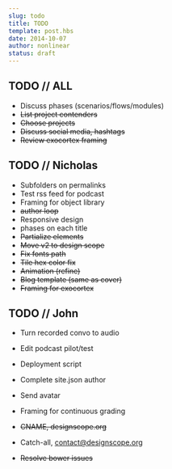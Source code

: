```yaml
---
slug: todo
title: TODO
template: post.hbs
date: 2014-10-07
author: nonlinear
status: draft
---
```

## TODO // ALL


- Discuss phases (scenarios/flows/modules)
- ~~List project contenders~~
- ~~Choose projects~~
- ~~Discuss social media, hashtags~~
- ~~Review exocortex framing~~

## TODO // Nicholas

- Subfolders on permalinks
- Test rss feed for podcast
- Framing for object library
- ~~author loop~~
- Responsive design
- phases on each title
- ~~Partialize elements~~
- ~~Move v2 to design scope~~
- ~~Fix fonts path~~
- ~~Tile hex color fix~~
- ~~Animation (refine)~~
- ~~Blog template (same as cover)~~
- ~~Framing for exocortex~~

## TODO // John

- Turn recorded convo to audio
- Edit podcast pilot/test
- Deployment script
- Complete site.json author
- Send avatar
- Framing for continuous grading

- ~~CNAME, designscope.org~~
- Catch-all, contact@designscope.org
- ~~Resolve bower issues~~


